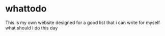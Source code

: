 # whattodo
This is my own website designed for a good list that i can write for myself what should i do this day
